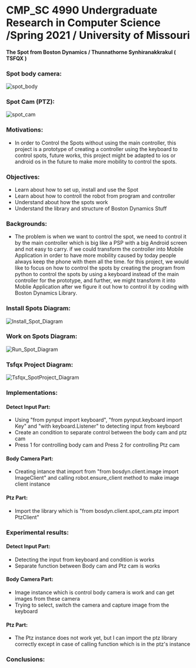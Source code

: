 # CMP_SC 4990 Undergraduate Research in Computer Science /Spring 2021 / University of Missouri 
#### The Spot from Boston Dynamics / Thunnathorne Synhiranakkrakul ( TSFQX ) 

### Spot body camera:
![spot_body](https://user-images.githubusercontent.com/49804761/117091110-eacfa400-ad1f-11eb-9dbb-e38d3e4c62f7.jpeg)

### Spot Cam (PTZ):
![spot_cam](https://user-images.githubusercontent.com/49804761/117091165-0c309000-ad20-11eb-9555-f0053f610bef.jpeg)



### Motivations:
- In order to Control the Spots without using the main controller, this project is a prototype of creating a controller using the keyboard to control spots, future works, this project might be adapted to ios or android os in the future to make more mobility to control the spots.


### Objectives:
- Learn about how to set up, install and use the Spot 
- Learn about how to controll the robot from program and controller
- Understand about how the spots work
- Understand the library and structure of Boston Dynamics Stuff

### Backgrounds:
- The problem is when we want to control the spot, we need to control it by the main controller which is big like a PSP with a big Android screen and not easy to carry. if we could transform the controller into Mobile Application in order to have more mobility caused by today people always keep the phone with them all the time. for this project, we would like to focus on how to control the spots by creating the program from python to control the spots by using a keyboard instead of the main controller for the prototype, and further, we might transform it into Moblie Application after we figure it out how to control it by coding with Boston Dynamics Library.


### Install Spots Diagram:
![Install_Spot_Diagram](https://user-images.githubusercontent.com/49804761/117063358-539c2980-acea-11eb-8e15-ffaea315e7af.jpg)

### Work on Spots Diagram:
![Run_Spot_Diagram](https://user-images.githubusercontent.com/49804761/117063418-6ca4da80-acea-11eb-9705-064c116ab8a0.jpg)


### Tsfqx Project Diagram:
![Tsfqx_SpotProject_Diagram](https://user-images.githubusercontent.com/49804761/117087850-57de3c00-ad16-11eb-9857-64dad4b07eda.jpg)

### Implementations:
#### Detect Input Part:
- Using "from pynput import keyboard", "from pynput.keyboard import Key" and "with keyboard.Listener" to detecting input from keyboard 
- Create an condition to separate control between the body cam and ptz cam
- Press 1 for controlling body cam and Press 2 for controlling Ptz cam
#### Body Camera Part:
- Creating intance that import from "from bosdyn.client.image import ImageClient" and calling robot.ensure_client method to make image client instance
#### Ptz Part:
- Import the library which is "from bosdyn.client.spot_cam.ptz import PtzClient"


### Experimental results:
#### Detect Input Part:
- Detecting the input from keyboard and condition is works
- Separate function between Body cam and Ptz cam is works
#### Body Camera Part:
- Image instance which is control body camera is work and can get images from these camera
- Trying to select, switch the camera and capture image from the keyboard 
#### Ptz Part:
- The Ptz instance does not work yet, but I can import the ptz library correctly except in case of calling function which is in the ptz's instance


### Conclusions:

